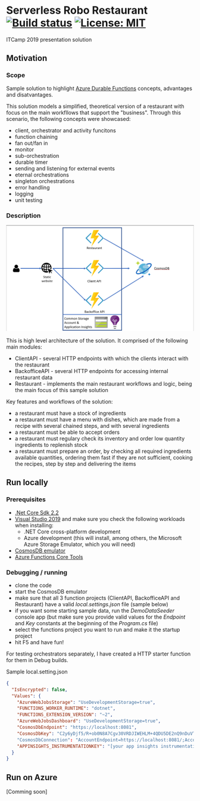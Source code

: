 # Serverless Robo Restaurant [![Build status](https://emilcraciun.visualstudio.com/FunctionsPlayground/_apis/build/status/ServerlessRoboRestaurant%20BUILD)](https://emilcraciun.visualstudio.com/FunctionsPlayground/_build/latest?definitionId=6) [![License: MIT](https://img.shields.io/badge/License-MIT-blue.svg)](LICENSE)
ITCamp 2019 presentation solution

## Motivation

### Scope

Sample solution to highlight [Azure Durable Functions](https://docs.microsoft.com/en-us/azure/azure-functions/durable/durable-functions-overview) concepts, advantages and disatvantages.

This solution models a simplified, theoretical version of a restaurant with focus on the main workfllows that support the "business". Through this scenario, the following concepts were showcased:
- client, orchestrator and activity funcitons
- function chaining
- fan out/fan in
- monitor
- sub-orchestration
- durable timer
- sending and listening for external events
- eternal orchestrations
- singleton orchestrations
- error handling
- logging
- unit testing

### Description

![High level architecture](/content/hla.png)

This is high level architecture of the solution. It comprised of the following main modules:
- ClientAPI - several HTTP endpoints with which the clients interact with the restaurant
- BackofficeAPI - several HTTP endpoints for accessing internal restaurant data
- Restaurant - implements the main restaurant workflows and logic, being the main focus of this sample solution

Key features and workflows of the solution:
- a restaurant must have a stock of ingredients
- a restaurant must have a menu with dishes, which are made from a recipe with several chained steps, and with several ingredients
- a restaurant must be able to accept orders
- a restaurant must regulary check its inventory and order low quantity ingredients to replenish stock
- a restaurant must prepare an order, by checking all required ingredients available quantities, ordering them fast if they are not sufficient, cooking the recipes, step by step and delivering the items

## Run locally 

### Prerequisites
- [.Net Core Sdk 2.2](https://dotnet.microsoft.com/download/dotnet-core/2.2)
- [Visual Studio 2019](https://visualstudio.microsoft.com/vs/) and make sure you check the following workloads when installing:
  - .NET Core cross-platform development
  - Azure development (this will install, among others, the Microsoft Azure Storage Emulator, which you will need)
- [CosmosDB emulator](https://docs.microsoft.com/en-us/azure/cosmos-db/local-emulator)
- [Azure Functions Core Tools](https://github.com/Azure/azure-functions-core-tools)

### Debugging / running

- clone the code
- start the CosmosDB emulator
- make sure that all 3 function projects (ClientAPI, BackofficeAPI and Restaurant) have a valid *local.settings.json* file (sample below)
- if you want some starting sample data, run the *DemoDataSeeder* console app (but make sure you provide valid values for the *Endpoint* and *Key* constants at the beginning of the *Program.cs* file)
- select the functions project you want to run and make it the startup project
- hit F5 and have fun!

For testing orchestrators separately, I have created a HTTP starter function for them in Debug builds.

Sample local.setting.json
```json
{
  "IsEncrypted": false,
  "Values": {
    "AzureWebJobsStorage": "UseDevelopmentStorage=true",
    "FUNCTIONS_WORKER_RUNTIME": "dotnet",
    "FUNCTIONS_EXTENSION_VERSION": "~2",
    "AzureWebJobsDashboard": "UseDevelopmentStorage=true",
    "CosmosDbEndpoint": "https://localhost:8081",
    "CosmosDbKey": "C2y6yDjf5/R+ob0N8A7Cgv30VRDJIWEHLM+4QDU5DE2nQ9nDuVTqobD4b8mGGyPMbIZnqyMsEcaGQy67XIw/Jw==", // don't worry, this is just the emulator key :)
    "CosmosDbConnection": "AccountEndpoint=https://localhost:8081/;AccountKey=C2y6yDjf5/R+ob0N8A7Cgv30VRDJIWEHLM+4QDU5DE2nQ9nDuVTqobD4b8mGGyPMbIZnqyMsEcaGQy67XIw/Jw==", // will probably construct it from the above 2 in future revisions
    "APPINSIGHTS_INSTRUMENTATIONKEY": "[your app insights instrumentation key]"
  }
}
```


## Run on Azure

[Comming soon]